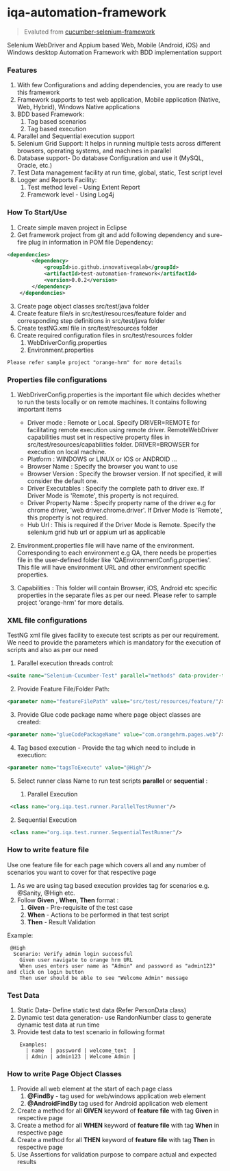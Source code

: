 # iqa-automation-framework 

> Evaluted from [cucumber-selenium-framework](https://github.com/zodgevaibhav/cucumber-selenium-framework)

Selenium WebDriver and Appium based Web, Mobile (Android, iOS) and Windows desktop Automation Framework with BDD implementation support


### Features
1) With few Configurations and adding dependencies, you are ready to use this framework
2) Framework supports to test web application, Mobile application (Native, Web, Hybrid), Windows Native applications
3) BDD based Framework:
    1) Tag based scenarios
    2) Tag based execution
4)  Parallel and Sequential execution support
5) Selenium Grid Support: It helps in running multiple tests across different browsers, operating systems, and machines in parallel
6) Database support- Do database Configuration and use it (MySQL, Oracle, etc.)
7) Test Data management facility at run time, global, static, Test script level
8) Logger and Reports Facility:
    1) Test method level - Using Extent Report
    2) Framework level - Using Log4j
    
### How To Start/Use
1) Create simple maven project in Eclipse
2) Get framework project from git and add following dependency and sure-fire plug in information in POM file
Dependency:
```xml
<dependencies>
		<dependency>
			<groupId>io.github.innovativeqalab</groupId>
			<artifactId>test-automation-framework</artifactId>
			<version>0.0.2</version>
		</dependency>
	</dependencies>
```
3) Create page object classes src/test/java folder
4) Create feature file/s in src/test/resources/feature folder and corresponding step definitions in src/test/java folder
5) Create testNG.xml file in src/test/resources folder
6) Create required configuration files in src/test/resources folder
	1. WebDriverConfig.properties
	2. Environment.properties

```Please refer sample project "orange-hrm" for more details```

### Properties file configurations
1) WebDriverConfig.properties is the important file which decides whether to run the tests locally or on remote machines. It contains following important items
	- Driver mode : Remote or Local. Specify DRIVER=REMOTE for facilitating remote execution using remote driver. RemoteWebDriver capabilities must set in respective property files in src/test/resources/capabilities folder. DRIVER=BROWSER for execution on local machine.
	- Platform : WINDOWS or LINUX or IOS or ANDROID ...
	- Browser Name : Specify the browser you want to use
	- Browser Version : Specify the browser version. If not specified, it will consider the default one.
	- Driver Executables : Specify the complete path to driver exe. If Driver Mode is 'Remote', this property is not required.
	- Driver Property Name : Specify property name of the driver e.g for chrome driver, 'web driver.chrome.driver'. If Driver Mode is 'Remote', this property is not required.
	- Hub Url : This is required if the Driver Mode is Remote. Specify the selenium grid hub url or appium url as applicable

2) Environment.properties file will have name of the environment. Corresponding to each environment e.g QA, there needs be properties file in the user-defined folder like 'QAEnvironmentConfig.properties'. This file will have environment URL and other environment specific properties.

3) Capabilities : This folder will contain Browser, iOS, Android etc specific properties in the separate files as per our need. Please refer to sample project 'orange-hrm' for more details.


### XML file configurations
TestNG xml file gives facility to execute test scripts as per our requirement. We need to provide the parameters which is mandatory for the execution of scripts and also as per our need
1) Parallel execution threads control:
```xml
<suite name="Selenium-Cucumber-Test" parallel="methods" data-provider-thread-count="10" >    
```
2) Provide Feature File/Folder Path:
```xml
<parameter name="featureFilePath" value="src/test/resources/feature/"/>
```
3) Provide Glue code package name where page object classes are created:
```xml
<parameter name="glueCodePackageName" value="com.orangehrm.pages.web"/>
```
4) Tag based execution - Provide the tag  which need to include in execution:
```xml
<parameter name="tagsToExecute" value="@High"/> 
```
5) Select runner class Name to run test scripts **parallel** or  **sequential** :

	1) Parallel Execution
```xml
 <class name="org.iqa.test.runner.ParallelTestRunner"/>
 ```
2) Sequential Execution
```xml
 <class name="org.iqa.test.runner.SequentialTestRunner"/>
 ```
 
 ### How to write feature file
 Use one feature file for each page which covers all and any number of scenarios you want to cover for that respective page
 1) As we are using tag based execution provides tag for scenarios e.g. @Sanity, @High etc.
 2) Follow **Given**  ,  **When**, **Then** format :
    1) **Given** - Pre-requisite of the test case
    2) **When** - Actions to be performed in that test script
    3) **Then** - Result Validation
    
Example:
```
 @High
  Scenario: Verify admin login successful
    Given user navigate to orange hrm URL
    When uses enters user name as "Admin" and password as "admin123" and click on login button
    Then user should be able to see "Welcome Admin" message
```

### Test Data
1) Static Data- Define static test data (Refer PersonData class)
2) Dynamic test data generation- use RandonNumber class to generate dynamic test data at run time 
3) Provide test data to test scenario in following format
```
    Examples: 
      | name  | password | welcome_text  |
      | Admin | admin123 | Welcome Admin |
```

### How to write Page Object Classes
1) Provide all web element at the start of each page class 
    1) **@FindBy** - tag used for web/windows application web element
    2) **@AndroidFindBy** tag used for Android application web element
2) Create a method for all **GIVEN** keyword of **feature file** with tag **Given** in respective page
3) Create a method for all **WHEN** keyword of **feature file** with tag **When** in respective page
4) Create a method for all **THEN** keyword of **feature file** with tag **Then** in respective page
5) Use Assertions for validation purpose to compare actual and expected results


